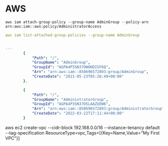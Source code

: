 # AWS



`aws iam attach-group-policy --group-name AdminGroup --policy-arn arn:aws:iam::aws:policy/AdministratorAccess`

```yaml
aws iam list-attached-group-policies --group-name AdminGroup


---
        {
            "Path": "/",
            "GroupName": "AdminGroup",
            "GroupId": "AGPA4P3SN37OWOHDISF6Q",
            "Arn": "arn:aws:iam::858696572893:group/AdminGroup",
            "CreateDate": "2021-05-23T05:26:49+00:00"
        },

        {
            "Path": "/",
            "GroupName": "AdministratorGroup",
            "GroupId": "AGPA4P3SN37O5LAAZUEW6",
            "Arn": "arn:aws:iam::858696572893:group/AdministratorGroup",
            "CreateDate": "2022-03-22T17:11:44+00:00"
        }

```


aws ec2 create-vpc --cidr-block 192.168.0.0/16 --instance-tenancy default --tag-specification ResourceType=vpc,Tags=[{Key=Name,Value="My First VPC"}]